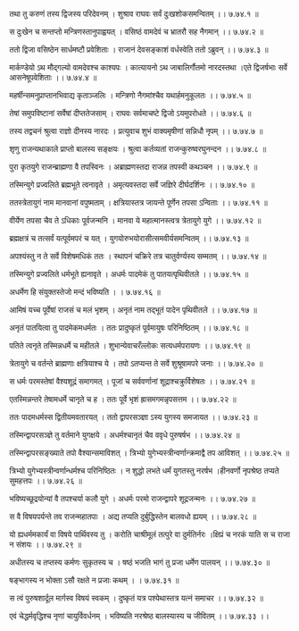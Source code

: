 तथा तु करुणं तस्य द्विजस्य परिदेवनम् ।
शुश्राव राघवः सर्वं दुःखशोकसमन्वितम् ।। ७.७४.१ ॥

स दुःखेन च सन्तप्तो मन्त्रिणस्तानुपाह्वयत् ।
वसिष्ठं वामदेवं च भ्रातरौ सह नैगमान् ।। ७.७४.२ ॥

ततो द्विजा वसिष्ठेन सार्धमष्टौ प्रवेशिताः ।
राजानं देवसङ्काशं वर्धस्वेति ततो ऽब्रुवन् ।। ७.७४.३ ॥

मार्कण्डेयो ऽथ मौद्गल्यो वामदेवश्च काश्यपः ।
कात्यायनो ऽथ जाबालिर्गौतमो नारदस्तथा ।एते द्विजर्षभाः सर्वे आसनेषूपवेशिताः ।। ७.७४.४ ॥

महर्षीन्समनुप्राप्तानभिवाद्य कृताञ्जलिः ।
मन्त्रिणो नैगमांश्चैव यथार्हमनुकूलतः ।। ७.७४.५ ॥

तेषां समुपविष्टानां सर्वेषां दीप्ततेजसाम् ।
राघवः सर्वमाचष्टे द्विजो ऽयमुपरोधते ।। ७.७४.६ ॥

तस्य तद्वचनं श्रुत्वा राज्ञो दीनस्य नारदः ।
प्रत्युवाच शुभं वाक्यमृषीणां सन्निधौ नृपम् ।। ७.७४.७ ॥

शृणु राजन्यथाकाले प्राप्तो बालस्य सङ्क्षयः ।
श्रुत्वा कर्तव्यतां राजन्कुरुष्वरघुनन्दन ।। ७.७४.८ ॥

पुरा कृतयुगे राजन्ब्राह्मणा वै तपस्विनः ।
अब्राह्मणस्तदा राजन्न तपस्वी कथञ्चन ।। ७.७४.९ ॥

तस्मिन्युगे प्रज्वलिते ब्रह्मभूते त्वनावृते ।
अमृत्यवस्तदा सर्वे जज्ञिरे दीर्घदर्शिनः ।। ७.७४.१० ॥

ततस्त्रेतायुगं नाम मानवानां वपुष्मताम् ।
क्षत्रियास्तत्र जायन्ते पूर्णेन तपसा ऽन्विताः ।। ७.७४.११ ॥

वीर्येण तपसा चैव ते ऽधिकाः पूर्वजन्मनि ।
मानवा ये महात्मानस्त्वत्र त्रेतायुगे युगे ।। ७.७४.१२ ॥

ब्रह्मक्षत्रं च तत्सर्वं यत्पूर्वमपरं च यत् ।
युगयोरुभयोरासीत्समवीर्यसमन्वितम् ।। ७.७४.१३ ॥

अपश्यंस्तु न ते सर्वे विशेषमधिकं ततः ।
स्थापनं चक्रिरे तत्र चातुर्वर्ण्यस्य सम्मतम् ।। ७.७४.१४ ॥

तस्मिन्युगे प्रज्वलिते धर्मभूते ह्यनावृते ।
अधर्मः पादमेकं तु पातयत्पृथिवीतले ।। ७.७४.१५ ॥

अधर्मेण हि संयुक्तस्तेजो मन्दं भविष्यति ।
। ७.७४.१६ ॥

आमिषं यच्च पूर्वेषां राजसं च मलं भृशम् ।
अनृतं नाम तद्भूतं पादेन पृथिवीतले ।। ७.७४.१७ ॥

अनृतं पातयित्वा तु पादमेकमधर्मतः ।
ततः प्रादुष्कृतं पूर्वमायुषः परिनिष्ठितम् ।। ७.७४.१८ ॥

पतिते त्वनृते तस्मिन्नधर्मे च महीतले ।
शुभान्येवाचरँल्लोकः सत्यधर्मपरायणः ।। ७.७४.१९ ॥

त्रेतायुगे च वर्तन्ते ब्राह्मणाः क्षत्रियाश्च ये ।
तपो ऽतप्यन्त ते सर्वे शुश्रूषामपरे जनाः ।। ७.७४.२० ॥

स धर्मः परमस्तेषां वैश्यशूद्रं समागमत् ।
पूजां च सर्ववर्णानां शूद्राश्चक्रुर्विशेषतः ।। ७.७४.२१ ॥

एतस्मिन्नन्तरे तेषामधर्मे चानृते च ह ।
ततः पूर्वे भृशं ह्रासमगमन्नृपसत्तम ।। ७.७४.२२ ॥

ततः पादमधर्मस्स द्वितीयमवतारयत् ।
ततो द्वापरसञ्ज्ञा ऽस्य युगस्य समजायत ।। ७.७४.२३ ॥

तस्मिन्द्वापरसञ्ज्ञे तु वर्तमाने युगक्षये ।
अधर्मश्चानृतं चैव ववृधे पुरुषर्षभ ।। ७.७४.२४ ॥

तस्मिन्द्वापरसङ्ख्याते तपो वैश्यान्समाविशत् ।
त्रिभ्यो युगेभ्यस्त्रीन्वर्णान्क्रमाद्वै तप आविशत् ।। ७.७४.२५ ॥

त्रिभ्यो युगेभ्यस्त्रीन्वर्णान्धर्मश्च परिनिष्ठितः ।
न शुद्धो लभते धर्मं युगतस्तु नरर्षभ ।हीनवर्णो नृपश्रेष्ठ तप्यते सुमहत्तपः ।। ७.७४.२६ ॥

भविष्यच्छूद्रयोन्यां वै तपश्चर्या कलौ युगे ।
अधर्मः परमो राजन्द्वापरे शूद्रजन्मनः ।। ७.७४.२७ ॥

स वै विषयपर्यन्ते तव राजन्महातपाः ।
अद्य तप्यति दुर्बुद्धिस्तेन बालवधो ह्ययम् ।। ७.७४.२८ ॥

यो ह्यधर्ममकार्यं वा विषये पार्थिवस्य तु ।
करोति चाश्रीमूलं तत्पुरे वा दुर्मतिर्नरः ।क्षिप्रं च नरकं याति स च राजा न संशयः ।। ७.७४.२९ ॥

अधीतस्य च तप्तस्य कर्मणः सुकृतस्य च ।
षष्ठं भजति भागं तु प्रजा धर्मेण पालयन् ।। ७.७४.३० ॥

षङ्भागस्य न भोक्ता ऽसौ रक्षते न प्रजाः कथम् ।
। ७.७४.३१ ॥

स त्वं पुरुषशार्दूल मार्गस्व विषयं स्वकम् ।
दुष्कृतं यत्र पश्येथास्तत्र यत्नं समाचर ।। ७.७४.३२ ॥

एवं चेद्धर्मवृद्धिश्च नृणां चायुर्विवर्धनम् ।
भविष्यति नरश्रेष्ठ बालस्यास्य च जीवितम् ।। ७.७४.३३ ।।

